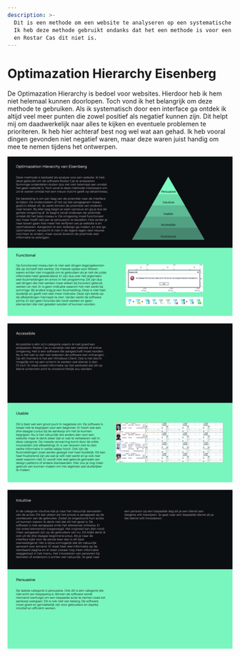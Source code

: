 ```yaml
---
description: >-
  Dit is een methode om een website te analyseren op een systematische manier.
  Ik heb deze methode gebruikt ondanks dat het een methode is voor een website
  en Rostar Cas dit niet is.
---
```


# Optimazation Hierarchy Eisenberg

De Optimazation Hierarchy is bedoel voor websites. Hierdoor heb ik hem niet helemaal kunnen doorlopen. Toch vond ik het belangrijk om deze methode te gebruiken. Als ik systematisch door een interface ga ontdek ik altijd veel meer punten die zowel positief als negatief kunnen zijn. Dit helpt mij om daadwerkelijk naar alles te kijken en eventuele problemen te prioriteren.  Ik heb hier achteraf best nog wel wat aan gehad. Ik heb vooral dingen gevonden niet negatief waren, maar deze waren juist handig om mee te nemen tijdens het ontwerpen.

![](../.gitbook/assets/optimazation_hierarchy-01.jpg)

![](../.gitbook/assets/optimazation_hierarchy-02.jpg)

![](../.gitbook/assets/optimazation_hierarchy-03.jpg)


